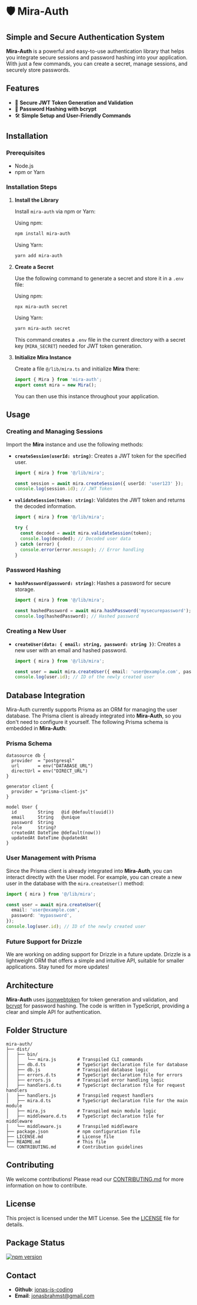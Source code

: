 # 🛡️ Mira-Auth

## Simple and Secure Authentication System

**Mira-Auth** is a powerful and easy-to-use authentication library that helps you integrate secure sessions and password hashing into your application. With just a few commands, you can create a secret, manage sessions, and securely store passwords.

## Features

- 🌟 **Secure JWT Token Generation and Validation**
- 🔐 **Password Hashing with bcrypt**
- 🛠️ **Simple Setup and User-Friendly Commands**

## Installation

### Prerequisites

- Node.js
- npm or Yarn

### Installation Steps

1. **Install the Library**

   Install `mira-auth` via npm or Yarn:

   Using npm:

   ```bash
   npm install mira-auth
   ```

   Using Yarn:

   ```bash
   yarn add mira-auth
   ```

2. **Create a Secret**

   Use the following command to generate a secret and store it in a `.env` file:

   Using npm:

   ```bash
   npx mira-auth secret
   ```

   Using Yarn:

   ```bash
   yarn mira-auth secret
   ```

   This command creates a `.env` file in the current directory with a secret key (`MIRA_SECRET`) needed for JWT token generation.

3. **Initialize Mira Instance**

   Create a file `@/lib/mira.ts` and initialize **Mira** there:

   ```typescript
   import { Mira } from 'mira-auth';
   export const mira = new Mira();
   ```

   You can then use this instance throughout your application.

## Usage

### Creating and Managing Sessions

Import the **Mira** instance and use the following methods:

- **`createSession(userId: string)`**: Creates a JWT token for the specified user.

  ```typescript
  import { mira } from '@/lib/mira';

  const session = await mira.createSession({ userId: 'user123' });
  console.log(session.id); // JWT Token
  ```

- **`validateSession(token: string)`**: Validates the JWT token and returns the decoded information.

  ```typescript
  import { mira } from '@/lib/mira';

  try {
    const decoded = await mira.validateSession(token);
    console.log(decoded); // Decoded user data
  } catch (error) {
    console.error(error.message); // Error handling
  }
  ```

### Password Hashing

- **`hashPassword(password: string)`**: Hashes a password for secure storage.

  ```typescript
  import { mira } from '@/lib/mira';

  const hashedPassword = await mira.hashPassword('mysecurepassword');
  console.log(hashedPassword); // Hashed password
  ```

### Creating a New User

- **`createUser(data: { email: string, password: string })`**: Creates a new user with an email and hashed password.

  ```typescript
  import { mira } from '@/lib/mira';

  const user = await mira.createUser({ email: 'user@example.com', password: 'mypassword' });
  console.log(user.id); // ID of the newly created user
  ```

## Database Integration

Mira-Auth currently supports Prisma as an ORM for managing the user database. The Prisma client is already integrated into **Mira-Auth**, so you don't need to configure it yourself. The following Prisma schema is embedded in **Mira-Auth**:

### Prisma Schema

```prisma
datasource db {
  provider  = "postgresql"
  url       = env("DATABASE_URL")
  directUrl = env("DIRECT_URL")
}

generator client {
  provider = "prisma-client-js"
}

model User {
  id        String   @id @default(uuid())
  email     String   @unique
  password  String
  role      String?
  createdAt DateTime @default(now())
  updatedAt DateTime @updatedAt
}
```

### User Management with Prisma

Since the Prisma client is already integrated into **Mira-Auth**, you can interact directly with the User model. For example, you can create a new user in the database with the `mira.createUser()` method:

```typescript
import { mira } from '@/lib/mira';

const user = await mira.createUser({
  email: 'user@example.com',
  password: 'mypassword',
});
console.log(user.id); // ID of the newly created user
```

### Future Support for Drizzle

We are working on adding support for Drizzle in a future update. Drizzle is a lightweight ORM that offers a simple and intuitive API, suitable for smaller applications. Stay tuned for more updates!

## Architecture

**Mira-Auth** uses [jsonwebtoken](https://www.npmjs.com/package/jsonwebtoken) for token generation and validation, and [bcrypt](https://www.npmjs.com/package/bcrypt) for password hashing. The code is written in TypeScript, providing a clear and simple API for authentication.

## Folder Structure

```
mira-auth/
├── dist/
│   ├── bin/
│   │   └── mira.js        # Transpiled CLI commands
│   ├── db.d.ts            # TypeScript declaration file for database
│   ├── db.js              # Transpiled database logic
│   ├── errors.d.ts        # TypeScript declaration file for errors
│   ├── errors.js          # Transpiled error handling logic
│   ├── handlers.d.ts      # TypeScript declaration file for request handlers
│   ├── handlers.js        # Transpiled request handlers
│   ├── mira.d.ts          # TypeScript declaration file for the main module
│   ├── mira.js            # Transpiled main module logic
│   ├── middleware.d.ts    # TypeScript declaration file for middleware
│   └── middleware.js      # Transpiled middleware
├── package.json           # npm configuration file
├── LICENSE.md             # License file
├── README.md              # This file
└── CONTRIBUTING.md        # Contribution guidelines
```

## Contributing

We welcome contributions! Please read our [CONTRIBUTING.md](https://github.com/jonas-is-coding/mira-auth/blob/main/CONTRIBUTING.md) for more information on how to contribute.

## License

This project is licensed under the MIT License. See the [LICENSE](https://github.com/jonas-is-coding/mira-auth/blob/main/LICENSE.md) file for details.

## Package Status

[![npm version](https://badge.fury.io/js/mira-auth.svg)](https://www.npmjs.com/package/mira-auth)

## Contact

- **Github**: [jonas-is-coding](https://github.com/jonas-is-coding)
- **Email**: jonasbrahmst@gmail.com